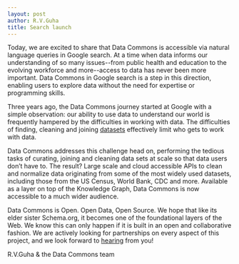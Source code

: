 ```yaml
---
layout: post
author: R.V.Guha
title: Search launch
---
```


Today, we are excited to share that Data Commons is accessible via natural language queries in Google search. At a time when data informs our understanding of so many issues--from public health and education to the evolving workforce and more--access to data has never been more important. Data Commons in Google search is a step in this direction, enabling users to explore data without the need for expertise or programming skills.    

Three years ago, the Data Commons journey started at Google with a simple observation: our ability to use data to understand our world is frequently hampered by the difficulties in working with data. The difficulties of finding, cleaning and joining <a href="https://datacommons.org/datasets">datasets</a> effectively limit who gets to work with data. 

Data Commons addresses this challenge head on, performing the tedious tasks of curating, joining and cleaning data sets at scale so that data users don’t have to. The result? Large scale and cloud accessible APIs to clean and normalize data originating from some of the most widely used datasets, including those from the US Census, World Bank, CDC and more. Available as a layer on top of the Knowledge Graph, Data Commons is now accessible to a much wider audience. 

Data Commons is Open. Open Data, Open Source. We hope that like its elder sister Schema.org, it becomes one of the foundational layers of the Web. We know this can only happen if it is built in an open and collaborative fashion. We are actively looking for partnerships on every aspect of this project, and we look forward to <a href="https://datacommons.org/feedback">hearing</a> from you!

R.V.Guha & the Data Commons team
